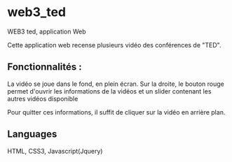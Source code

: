 # web3_ted
WEB3 ted, application Web

Cette application web recense plusieurs vidéo des conférences de "TED".

## Fonctionnalités : 

La vidéo se joue dans le fond, en plein écran.
Sur la droite, le bouton rouge permet d'ouvrir les informations de la vidéos
et un slider contenant les autres vidéos disponible

Pour quitter ces informations, il suffit de cliquer sur la vidéo en arrière plan.

## Languages

HTML, CSS3, Javascript(Jquery)

